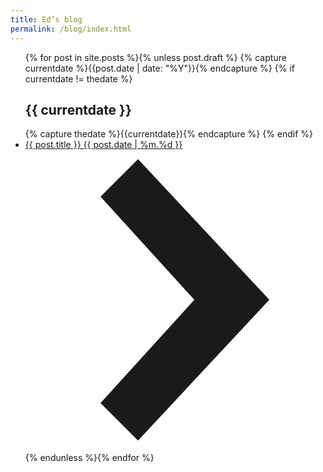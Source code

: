 ```yaml
---
title: Ed’s blog
permalink: /blog/index.html
---
```


<ul class="list pl0 mt0 measure center">{% for post in site.posts %}{% unless post.draft %}
{% capture currentdate %}{{post.date | date: "%Y"}}{% endcapture %}
{% if currentdate != thedate %}
<h2>{{ currentdate }}</h2>{% capture thedate %}{{currentdate}}{% endcapture %}
{% endif %}
  <li>
  	<a class="flex items-center lh-copy pa3 bb b--black-10 hover-bg-dark-gray white" href="{{post.url}}">
      <div class="flex-auto">{{ post.title }} {{ post.date | %m.%d }}</div>
      <svg class="w1 gray" data-icon="chevronRight" viewBox="0 0 32 32" style="fill:currentcolor"><title>chevronRight icon</title><path d="M12 1 L26 16 L12 31 L8 27 L18 16 L8 5 z"></path></svg>
    </a>
  </li>
{% endunless %}{% endfor %}
</ul>
